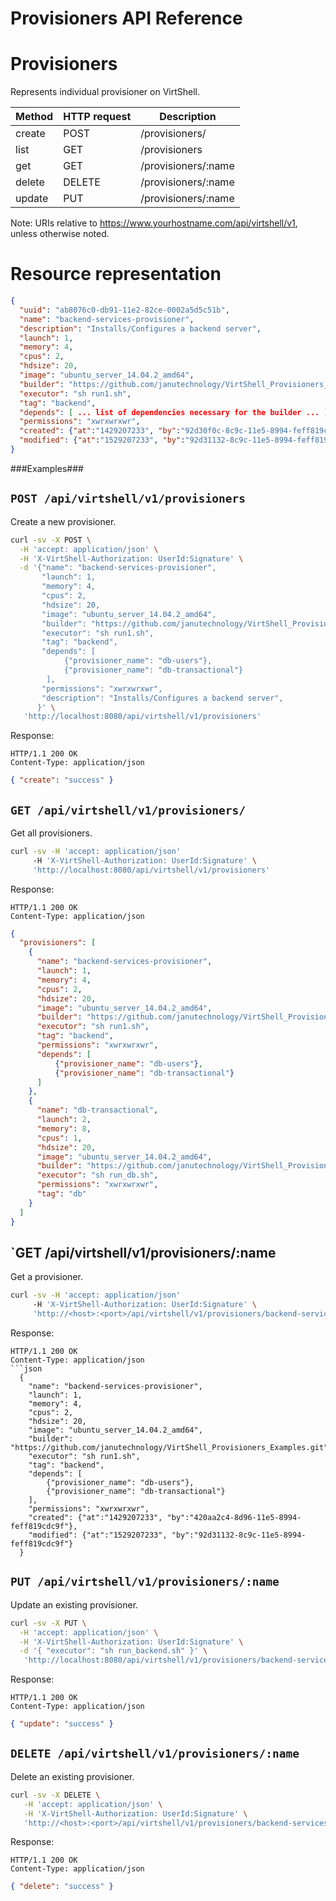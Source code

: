 Provisioners API Reference
==========================

Provisioners
============
Represents individual provisioner on VirtShell.


| Method | HTTP request | Description |
| --- | --- | ---- |
| create | POST | /provisioners/ | Creates a new provisioner in the system. |
| list | GET | /provisioners | Retrieves the list of provisioners. |
| get | GET | /provisioners/:name | Gets one provisioner by name. |
| delete | DELETE | /provisioners/:name | Deletes an existing provisioner. |
| update | PUT | /provisioners/:name | Updates an existing provisioner. |

Note:
URIs relative to https://www.yourhostname.com/api/virtshell/v1, unless otherwise noted.

Resource representation
=======================
```json
{
  "uuid": "ab8076c0-db91-11e2-82ce-0002a5d5c51b",
  "name": "backend-services-provisioner",
  "description": "Installs/Configures a backend server",
  "launch": 1,
  "memory": 4,
  "cpus": 2,
  "hdsize": 20,
  "image": "ubuntu_server_14.04.2_amd64",
  "builder": "https://github.com/janutechnology/VirtShell_Provisioners_Examples.git",
  "executor": "sh run1.sh",
  "tag": "backend",
  "depends": [ ... list of dependencies necessary for the builder ... ],
  "permissions": "xwrxwrxwr",
  "created": {"at":"1429207233", "by":"92d30f0c-8c9c-11e5-8994-feff819cdc9f"},
  "modified": {"at":"1529207233", "by":"92d31132-8c9c-11e5-8994-feff819cdc9f"}
}
```

###Examples###

`POST /api/virtshell/v1/provisioners`
--------------------------------------------

Create a new provisioner.

```sh
curl -sv -X POST \
  -H 'accept: application/json' \
  -H 'X-VirtShell-Authorization: UserId:Signature' \
  -d '{"name": "backend-services-provisioner",
       "launch": 1,
       "memory": 4,
       "cpus": 2,
       "hdsize": 20,
       "image": "ubuntu_server_14.04.2_amd64",
       "builder": "https://github.com/janutechnology/VirtShell_Provisioners_Examples.git",
       "executor": "sh run1.sh",
       "tag": "backend",
       "depends": [
            {"provisioner_name": "db-users"},
            {"provisioner_name": "db-transactional"}
        ],
       "permissions": "xwrxwrxwr",
       "description": "Installs/Configures a backend server",
      }' \
   'http://localhost:8080/api/virtshell/v1/provisioners'
```

Response:
```
HTTP/1.1 200 OK
Content-Type: application/json
```
```json
{ "create": "success" }
```

`GET /api/virtshell/v1/provisioners/`
----------------------------------------------

Get all provisioners.

```sh
curl -sv -H 'accept: application/json' 
     -H 'X-VirtShell-Authorization: UserId:Signature' \ 
     'http://localhost:8080/api/virtshell/v1/provisioners'
```

Response:
```
HTTP/1.1 200 OK
Content-Type: application/json
```
```json
{
  "provisioners": [
    {
      "name": "backend-services-provisioner",
      "launch": 1,
      "memory": 4,
      "cpus": 2,
      "hdsize": 20,
      "image": "ubuntu_server_14.04.2_amd64",
      "builder": "https://github.com/janutechnology/VirtShell_Provisioners_Examples.git",
      "executor": "sh run1.sh",
      "tag": "backend",
      "permissions": "xwrxwrxwr",
      "depends": [
          {"provisioner_name": "db-users"},
          {"provisioner_name": "db-transactional"}
      ]
    },
    {
      "name": "db-transactional",
      "launch": 2,
      "memory": 8,
      "cpus": 1,
      "hdsize": 20,
      "image": "ubuntu_server_14.04.2_amd64",
      "builder": "https://github.com/janutechnology/VirtShell_Provisioners_Examples.git",
      "executor": "sh run_db.sh",
      "permissions": "xwrxwrxwr",      
      "tag": "db"
    }
  ]
}
```

`GET /api/virtshell/v1/provisioners/:name
----------------------------------------------

Get a provisioner.

```sh
curl -sv -H 'accept: application/json' 
     -H 'X-VirtShell-Authorization: UserId:Signature' \ 
     'http://<host>:<port>/api/virtshell/v1/provisioners/backend-services-provisioner'
```

Response:

```
HTTP/1.1 200 OK
Content-Type: application/json
```json
  {
    "name": "backend-services-provisioner",
    "launch": 1,
    "memory": 4,
    "cpus": 2,
    "hdsize": 20,
    "image": "ubuntu_server_14.04.2_amd64",
    "builder": "https://github.com/janutechnology/VirtShell_Provisioners_Examples.git",
    "executor": "sh run1.sh",
    "tag": "backend",
    "depends": [
        {"provisioner_name": "db-users"},
        {"provisioner_name": "db-transactional"}
    ],
    "permissions": "xwrxwrxwr",
    "created": {"at":"1429207233", "by":"420aa2c4-8d96-11e5-8994-feff819cdc9f"},
    "modified": {"at":"1529207233", "by":"92d31132-8c9c-11e5-8994-feff819cdc9f"}    
  }
```

`PUT /api/virtshell/v1/provisioners/:name`
----------------------------------------------

Update an existing provisioner.

```sh
curl -sv -X PUT \
  -H 'accept: application/json' \
  -H 'X-VirtShell-Authorization: UserId:Signature' \
  -d '{ "executor": "sh run_backend.sh" }' \
   'http://localhost:8080/api/virtshell/v1/provisioners/backend-services-provisioner
```

Response:
```
HTTP/1.1 200 OK
Content-Type: application/json
```
```json
{ "update": "success" }
```

`DELETE /api/virtshell/v1/provisioners/:name`
----------------------------------------------

Delete an existing provisioner.

```sh
curl -sv -X DELETE \
   -H 'accept: application/json' \
   -H 'X-VirtShell-Authorization: UserId:Signature' \
   'http://<host>:<port>/api/virtshell/v1/provisioners/backend-services-provisioner
```

Response:
```
HTTP/1.1 200 OK
Content-Type: application/json
```
```json
{ "delete": "success" }
```